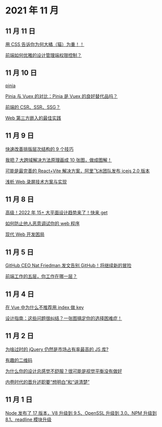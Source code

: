 # 2021 年 11 月

## 11 月 11 日

[用 CSS 告诉你为何大橘（猫）为重！！](https://mp.weixin.qq.com/s/DF7PaYMKuE6wyBy_JrbLJA) <Badge type="danger" text="技术" />

[前端如何优雅的设计管理端权限控制？](https://mp.weixin.qq.com/s/WAlGw2CIYIZuPfaStBWCMw) <Badge type="danger" text="技术" />

## 11 月 10 日

[pinia](https://github.com/posva/pinia) <Badge type="danger" text="Git Star" />

[Pinia 与 Vuex 的对比：Pinia 是 Vuex 的良好替代品吗？](https://segmentfault.com/a/1190000040368602) <Badge type="danger" text="文章" />

[前端的 CSR、SSR、SSG？](https://mp.weixin.qq.com/s/-KoxBDg_NmWHXYXbtIgOvg) <Badge type="danger" text="文章" />

[Web 第三方嵌入的最佳实践](https://mp.weixin.qq.com/s/M6YmzTuWVIGhHACCdjSjxw) <Badge type="danger" text="最佳实践" />

## 11 月 9 日

[快速改善排版层次结构的 9 个技巧](https://mp.weixin.qq.com/s/EBY26IcY7LJxc4l0x5kXOA) <Badge type="danger" text="用户体验" />

[我把 7 大跨域解决方法原理画成 10 张图，做成图解！](https://mp.weixin.qq.com/s/-SKXUnvPsY53jMrEZ0HzlA) <Badge type="danger" text="技术" />

[可能是最完善的 React+Vite 解决方案，阿里飞冰团队发布 icejs 2.0 版本](https://juejin.cn/post/7026616296426962958) <Badge type="danger" text="文章" />

[浅析 Web 录屏技术方案与实现](https://mp.weixin.qq.com/s/f55pB-MEO6VboFsihb-_gQ) <Badge type="danger" text="文章" />

## 11 月 8 日

[高级！2022 年 15+ 大平面设计趋势来了！快来 get](https://mp.weixin.qq.com/s/TNVkWtgMs9uyg3bC3P9lGw) <Badge type="danger" text="用户体验" />

[如何防止他人恶意调试你的 web 程序](https://mp.weixin.qq.com/s/5lpIb264ZzWFnV_4iI-bxA) <Badge type="danger" text="技术" />

[现代 Web 开发困局](https://mp.weixin.qq.com/s?__biz=Mzg2ODQ1OTExOA==&mid=2247494459&idx=1&sn=6b134dbac8fa8de0542653458bd48a6c) <Badge type="danger" text="文章" />

## 11 月 5 日

[GitHub CEO Nat Friedman 发文告别 GitHub！将继续新的冒险](https://mp.weixin.qq.com/s/ljjB70E1ZXVkgoNMFfM2aw) <Badge type="danger" text="新闻" />

[前端工作的五层，你工作在哪一层？](https://mp.weixin.qq.com/s/DndEETMlGMf5qJJHJoOpDg) <Badge type="danger" text="文章" />

## 11 月 4 日

[在 Vue 中为什么不推荐用 index 做 key](https://mp.weixin.qq.com/s/d4o77UWz4FouwYnqzCApcA) <Badge type="danger" text="技术" />

[设计指南：这些问题很纠结？一张图搞定你的选择困难症！](https://mp.weixin.qq.com/s/Cp4gUqhIgsEMSKzezamCvA) <Badge type="danger" text="用户体验" />

## 11 月 2 日

[为啥过时的 jQuery 仍然是市场占有率最高的 JS 库?](https://mp.weixin.qq.com/s/aGLr-Dzth5dd8L0BgxPppg) <Badge type="danger" text="新闻" />

[有趣的二维码](https://mp.weixin.qq.com/s/wWXow0FN8_-qRbSvuRR_cQ) <Badge type="danger" text="技术" />

[为什么你的设计总感觉不舒服？很可能是视觉平衡没有做好](https://mp.weixin.qq.com/s/sE8hfm55W03poXLHIvJ2lw) <Badge type="danger" text="用户体验" />

[内卷时代的晋升述职要“想明白”和“讲清楚”](https://mp.weixin.qq.com/s/30DW-s54nN1abUDrrg8b7g) <Badge type="danger" text="软技能" />

## 11 月 1 日

[Node 发布了 17 版本，V8 升级到 9.5、OpenSSL 升级到 3.0、NPM 升级到 8.1、readline 模块升级](https://nodejs.org/en/blog/release/v17.0.0) <Badge type="danger" text="新闻" />

